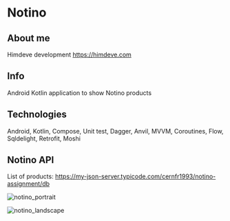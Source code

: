 # Notino

## About me
Himdeve development
https://himdeve.com

## Info

Android Kotlin application to show Notino products

## Technologies

Android, Kotlin, Compose, Unit test, Dagger, Anvil, MVVM, Coroutines, Flow, Sqldelight, Retrofit, Moshi

## Notino API
List of products: https://my-json-server.typicode.com/cernfr1993/notino-assignment/db

![notino_portrait](https://user-images.githubusercontent.com/16305136/155899593-3778d7ba-c0f0-4891-bbf2-fb184e3d2d3d.png)

![notino_landscape](https://user-images.githubusercontent.com/16305136/155899717-4bd054d1-4690-4a89-a9ea-be15cf993755.png)

